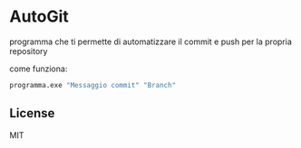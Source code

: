 # AutoGit

programma che ti permette di automatizzare il commit e push per la propria repository

come funziona:

```sh
programma.exe "Messaggio commit" "Branch"
```

## License

MIT
